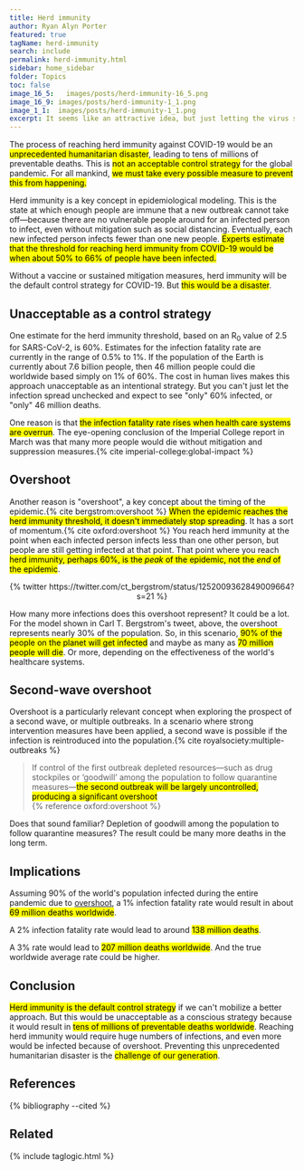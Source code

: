 ```yaml
---
title: Herd immunity
author: Ryan Alyn Porter
featured: true
tagName: herd-immunity
search: include
permalink: herd-immunity.html
sidebar: home_sidebar
folder: Topics
toc: false
image_16_5:   images/posts/herd-immunity-16_5.png
image_16_9: images/posts/herd-immunity-1_1.png
image_1_1:  images/posts/herd-immunity-1_1.png
excerpt: It seems like an attractive idea, but just letting the virus spread to the entire population is not an option because it would result in an unprecedented humanitarian disaster.
---
```


The process of reaching herd immunity against COVID-19 would be an <mark>unprecedented humanitarian disaster</mark>, leading to tens of millions of preventable deaths.  This is <mark>not an acceptable control strategy</mark> for the global pandemic.  For all mankind, <mark>we must take every possible measure to prevent this from happening.</mark>

<!--more-->

Herd immunity is a key concept in epidemiological modeling. This is the state at
which enough people are immune that a new outbreak cannot take off—because there
are no vulnerable people around for an infected person to infect, even without
mitigation such as social distancing.  Eventually, each new infected person
infects fewer than one new people.  <mark>Experts estimate that the threshold for
reaching herd immunity from COVID-19 would be when about 50% to 66% of people
have been infected.</mark>

Without a vaccine or sustained mitigation measures, herd immunity will be the
default control strategy for COVID-19.  But <mark>this would be a disaster</mark>.

## Unacceptable as a control strategy

One estimate for the herd immunity threshold, based on an R<sub>0</sub> value of
2.5 for SARS-CoV-2, is 60%.  Estimates for the infection fatality rate are
currently in the range of 0.5% to 1%.  If the population of the Earth is
currently about 7.6 billion people, then 46 million people could die worldwide
based simply on 1% of 60%. The cost in human lives makes this approach
unacceptable as an intentional strategy.  But you can't just let the infection
spread unchecked and expect to see "only" 60% infected, or "only" 46 million
deaths.

One reason is that <mark>the infection fatality rate rises when health care systems
are overrun</mark>.  The eye-opening conclusion of the Imperial College report in March
was that many more people would die without mitigation and suppression
measures.{% cite imperial-college:global-impact %}

## Overshoot

Another reason is "overshoot", a key concept about the timing of the epidemic.{% cite bergstrom:overshoot %}
<mark>When the epidemic reaches the herd immunity threshold, it doesn't immediately
stop spreading</mark>.  It has a sort of momentum.{% cite oxford:overshoot %}  You reach herd immunity at the
point when each infected person infects less than one other person, but people
are still getting infected at that point.  That point where you reach <mark>herd
immunity, perhaps 60%, is the _peak_ of the epidemic, not the _end_ of the
epidemic</mark>.

<center>
{% twitter https://twitter.com/ct_bergstrom/status/1252009362849009664?s=21 %}
</center>

How many more infections does this overshoot represent?  It could be a lot. For
the model shown in Carl T. Bergstrom's tweet, above, the overshoot represents
nearly 30% of the population.  So, in this scenario, <mark>90% of the people on the
planet will get infected</mark> and maybe as many as <mark>70 million people will die</mark>.  Or more, depending on
the effectiveness of the world's healthcare systems.

## Second-wave overshoot

Overshoot is a particularly relevant concept when exploring the prospect of a
second wave, or multiple outbreaks.  In a scenario where strong intervention measures have been
applied, a second wave is possible if the infection is reintroduced into the
population.{% cite royalsociety:multiple-outbreaks %}

<blockquote class="blockquote">
If control of the first outbreak depleted resources—such as drug stockpiles or
‘goodwill’ among the population to follow quarantine measures—<mark>the second
outbreak will be largely uncontrolled, producing a significant overshoot</mark>
<footer>{% reference oxford:overshoot %}</footer>
</blockquote>

Does that sound familiar?  Depletion of goodwill among the population to follow quarantine measures?  The result could be many more deaths in the long term.

## Implications

Assuming 90% of the world's population infected during the entire
pandemic due to [overshoot](/herd-immunity.html#overshoot), a 1% infection
fatality rate would result in about <mark>69 million deaths worldwide</mark>.

A 2% infection fatality rate would lead to around <mark>138 million deaths</mark>.

A 3% rate would lead to <mark>207 million deaths worldwide</mark>.  And the true worldwide average rate could be higher.

## Conclusion

<mark>Herd immunity is the default control strategy</mark> if we can't mobilize a better approach. But this would be unacceptable as a conscious strategy because it would result in <mark>tens of millions of preventable deaths worldwide</mark>.  Reaching herd immunity would require huge numbers of infections, and even more would be infected because of overshoot.  Preventing this unprecedented humanitarian disaster is the <mark>challenge of our generation</mark>.

## References

{% bibliography --cited %}

## Related

{% include taglogic.html %}
